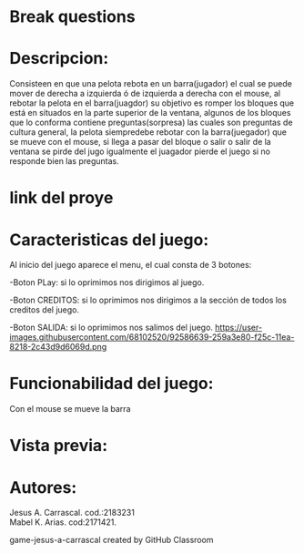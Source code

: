 # Break questions
# Descripcion:
  Consisteen en que una pelota rebota en un barra(jugador) el cual se puede mover de 
  derecha a izquierda ó de izquierda a derecha con el mouse, al rebotar la pelota en el barra(juagdor)
  su objetivo es romper los bloques que está en situados en la parte superior de la ventana, algunos de los 
  bloques que lo conforma contiene preguntas(sorpresa) las cuales son preguntas de cultura general,
  la pelota siempredebe rebotar con la barra(juegador) que se mueve con el mouse, si llega a pasar del bloque o salir 
  o salir de la ventana se pirde del jugo igualmente el juagador pierde el juego si no responde bien las preguntas.
# link del proye
# Caracteristicas del juego:
  Al inicio del juego aparece el menu, el cual consta de 3 botones:
  
 -Boton PLay: si lo oprimimos nos dirigimos al juego.
 
 -Boton CREDITOS: si lo oprimimos nos dirigimos a la sección de todos los creditos del juego.
 
 -Boton SALIDA: si lo oprimimos nos salimos del juego.
 https://user-images.githubusercontent.com/68102520/92586639-259a3e80-f25c-11ea-8218-2c43d9d6069d.png
# Funcionabilidad del juego:
  Con el mouse se mueve la barra
# Vista previa:
# 
# Autores:
 Jesus A. Carrascal. cod.:2183231         
 Mabel K. Arias.    cod:2171421.

game-jesus-a-carrascal created by GitHub Classroom
